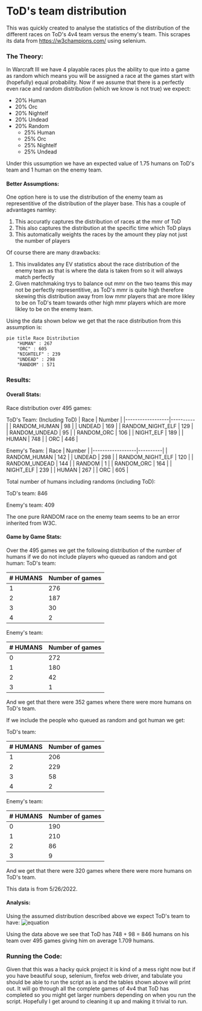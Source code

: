 
# ToD's team distribution

This was quickly created to analyse the statistics of the distribution of the different races on ToD's 4v4 team versus the enemy's team. This scrapes its data from https://w3champions.com/ using selenium.

### The Theory:

In Warcraft III we have 4 playable races plus the ability to que into a game as random which means you will be assigned a race at the games start with (hopefully) equal probability. Now if we assume that there is a perfectly even race and random distribution (which we know is not true) we expect:
- 20% Human
- 20% Orc
- 20% Nightelf
- 20% Undead
- 20% Random
  - 25% Human
  - 25% Orc
  - 25% Nightelf
  - 25% Undead 

Under this ussumption we have an expected value of 1.75 humans on ToD's team and 1 human on the enemy team.

#### Better Assumptions:
One option here is to use the distribution of the enemy team as representitive of the distribution of the player base. This has a couple of advantages namley:
1. This accuratly captures the distribution of races at the mmr of ToD
2. This also captures the distribution at the specific time which ToD plays
3. This automatically weights the races by the amount they play not just the number of players

Of course there are many drawbacks:
1. This invalidates any EV statistics about the race distribution of the enemy team as that is where the data is taken from so it will always match perfectly
2. Given matchmaking trys to balance out mmr on the two teams this may not be perfectly representitive, as ToD's mmr is quite high therefore skewing this distribution away from low mmr players that are more likley to be on ToD's team towards other high mmr players which are more likley to be on the enemy team.

Using the data shown below we get that the race distribution from this assumption is:
```mermaid
pie title Race Distribution
    "HUMAN" : 267
    "ORC" : 605
    "NIGHTELF" : 239
    "UNDEAD" : 298
    "RANDOM" : 571
```

### Results:
#### Overall Stats:
Race distribution over 495 games:

ToD's Team: (Including ToD)
| Race             |   Number |
|------------------|----------|
| RANDOM_HUMAN     |       98 |
| UNDEAD           |      169 |
| RANDOM_NIGHT_ELF |      129 |
| RANDOM_UNDEAD    |       95 |
| RANDOM_ORC       |      106 |
| NIGHT_ELF        |      189 |
| HUMAN            |      748 |
| ORC              |      446 |

Enemy's Team:
| Race             |   Number |
|------------------|----------|
| RANDOM_HUMAN     |      142 |
| UNDEAD           |      298 |
| RANDOM_NIGHT_ELF |      120 |
| RANDOM_UNDEAD    |      144 |
| RANDOM           |        1 |
| RANDOM_ORC       |      164 |
| NIGHT_ELF        |      239 |
| HUMAN            |      267 |
| ORC              |      605 |

Total number of humans including randoms (including ToD):

ToD's team: 846

Enemy's team: 409

The one pure RANDOM race on the enemy team seems to be an error inherited from W3C.

#### Game by Game Stats:
Over the 495 games we get the following distribution of the number of humans if we do not include players who queued as random and got human:
ToD's team:

|   # HUMANS |   Number of games |
|------------|-------------------|
|          1 |               276 |
|          2 |               187 |
|          3 |                30 |
|          4 |                 2 |

Enemy's team:

|   # HUMANS |   Number of games |
|------------|-------------------|
|          0 |               272 |
|          1 |               180 |
|          2 |                42 |
|          3 |                 1 |

And we get that there were 352 games where there were more humans on ToD's team.

If we include the people who queued as random and got human we get:

ToD's team:

|   # HUMANS |   Number of games |
|------------|-------------------|
|          1 |               206 |
|          2 |               229 |
|          3 |                58 |
|          4 |                 2 |

Enemy's team:

|   # HUMANS |   Number of games |
|------------|-------------------|
|          0 |               190 |
|          1 |               210 |
|          2 |                86 |
|          3 |                 9 |

And we get that there were 320 games where there were more humans on ToD's team.

This data is from 5/26/2022.

#### Analysis:

Using the assumed distribution described above we expect ToD's team to have:
![equation](https://latex.codecogs.com/svg.image?\begin{align*}EV[HUMAN]&space;&=&space;1&space;(ToD)&space;&plus;&space;3\cdot&space;%HUMAN&space;&plus;&space;\frac{1}{4}\cdot&space;3&space;\cdot&space;%RANDOM\\&=&space;1&space;(ToD)&space;&plus;&space;3\cdot&space;.13&space;&plus;&space;\frac{1}{4}\cdot&space;3&space;\cdot&space;.29\\&=&space;1.6075\end{align*})

Using the data above we see that ToD has 748 + 98 = 846 humans on his team over 495 games giving him on average 1.709 humans.

### Running the Code:

Given that this was a hacky quick project it is kind of a mess right now but if you have beautiful soup, selenium, firefox web driver, and tabulate you should be able to run the script as is and the tables shown above will print out. It will go through all the complete games of 4v4 that ToD has completed so you might get larger numbers depending on when you run the script. Hopefully I get around to cleaning it up and making it trivial to run.
